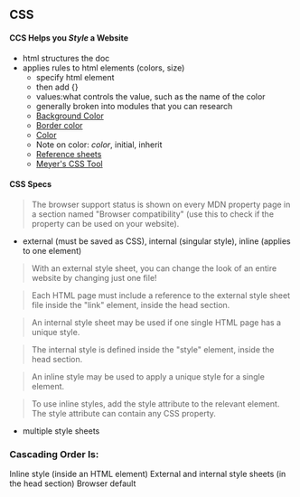 ## CSS

#### CCS Helps you *Style* a Website

- html structures the doc
- applies rules to html elements (colors, size)
    - specify html element
    - then add {}       
    - values:what controls the value, such as the name of the color
    - generally broken into modules that you can research
    - [Background Color](https://developer.mozilla.org/en-US/docs/Web/CSS/background-color)
    - [Border color](https://developer.mozilla.org/en-US/docs/Web/CSS/border-color)
    - [Color](https://www.w3schools.com/cssref/pr_text_color.asp)
    - Note on color: *color*, initial, inherit
    - [Reference sheets](https://developer.mozilla.org/en-US/docs/Web/CSS/Reference)
    - [Meyer's CSS Tool](https://meyerweb.com/eric/tools/css/reset/)


 #### CSS Specs

 > The browser support status is shown on every MDN property page in a section named "Browser compatibility" (use this to check if the property can be used on your website).

 - external (must be saved as CSS), internal (singular style), inline (applies to one element)
 > With an external style sheet, you can change the look of an entire website by changing just one file!

> Each HTML page must include a reference to the external style sheet file inside the "link" element, inside the head section.

> An internal style sheet may be used if one single HTML page has a unique style.

> The internal style is defined inside the "style" element, inside the head section.

> An inline style may be used to apply a unique style for a single element.

>To use inline styles, add the style attribute to the relevant element. The style attribute can contain any CSS property.

- multiple style sheets

### Cascading Order Is: 
Inline style (inside an HTML element)
External and internal style sheets (in the head section)
Browser default